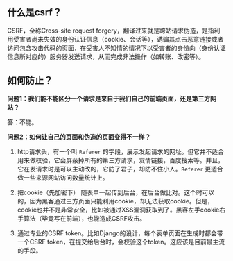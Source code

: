 ## 什么是csrf？

CSRF，全称Cross-site request forgery，翻译过来就是跨站请求伪造，是指利用受害者尚未失效的身份认证信息（cookie、会话等），诱骗其点击恶意链接或者访问包含攻击代码的页面，在受害人不知情的情况下以受害者的身份向（身份认证信息所对应的）服务器发送请求，从而完成非法操作（如转账、改密等）。

## 如何防止？

**问题1：我们能不能区分一个请求是来自于我们自己的前端页面，还是第三方网站？**

答：不能。

**问题2：如何让自己的页面和伪造的页面变得不一样？**

1. http请求头，有一个叫 `Referer` 的字段，展示发起请求的网址。但它并不适合用来做校验，它会屏蔽掉所有的第三方请求，友情链接，百度搜索等。并且，它在发请求时是可以主动改的，它防了君子，却防不住小人。`Referer` 更适合做一些来源网站访问数量统计上。

2. 把cookie（先加密下） 随表单一起传到后台，在后台做比对。这个时可以的，因为黑客通过三方页面只能利用cookie，却无法获取cookie。但是，cookie也并不是非常安全，比如被通过XSS漏洞获取到了。黑客左手cookie右手算法（毕竟写在前端），也能造成CSRF攻击。

3. 通过专业的CSRF token。比如Django的设计，每个表单页面在生成时都会带一个CSRF token，在提交给后台时，会校验这个token。这应该是目前最主流的手段。








